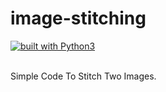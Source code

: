# image-stitching
[![built with Python3](https://img.shields.io/badge/built%20with-Python3-red.svg)](https://www.python.org/)
<br>
<br>

Simple Code To Stitch Two Images.
